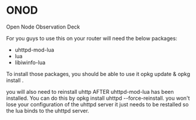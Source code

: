 ONOD
====

Open Node Observation Deck


For you guys to use this on your router will need the below packages: 

* uhttpd-mod-lua
* lua
* libiwinfo-lua

To install those packages, you should be able to use it opkg update & opkg install <required-package>.

you will also need to reinstall uhttp AFTER uhttpd-mod-lua has been installed. 
You can do this by opkg install uhttpd --force-reinstall. you won't lose your configuration of the uhttpd server
it just needs to be restalled so the lua binds to the uhttpd server. 

